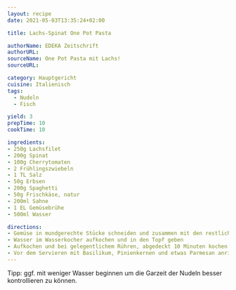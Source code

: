 ```yaml
---
layout: recipe
date: 2021-05-03T13:35:24+02:00

title: Lachs-Spinat One Pot Pasta

authorName: EDEKA Zeitschrift
authorURL: 
sourceName: One Pot Pasta mit Lachs!
sourceURL: 

category: Hauptgericht
cuisine: Italienisch
tags:
  - Nudeln
  - Fisch

yield: 3
prepTime: 10
cookTime: 10

ingredients:
- 250g Lachsfilet
- 200g Spinat
- 100g Cherrytomaten
- 2 Frühlingszwiebeln
- 1 TL Salz
- 50g Erbsen
- 200g Spaghetti
- 50g Frischkäse, natur
- 200ml Sahne
- 1 EL Gemüsebrühe
- 500ml Wasser

directions:
- Gemüse in mundgerechte Stücke schneiden und zusammen mit den restlichen Zutaten ausser dem Wasser in einen Topf geben
- Wasser im Wasserkocher aufkochen und in den Topf geben
- Aufkochen und bei gelegentlichem Rühren, abgedeckt 10 Minuten kochen lassen
- Vor dem Servieren mit Basilikum, Pinienkernen und etwas Parmesan anrichten
---
```


Tipp: ggf. mit weniger Wasser beginnen um die Garzeit der Nudeln besser kontrollieren zu können.

